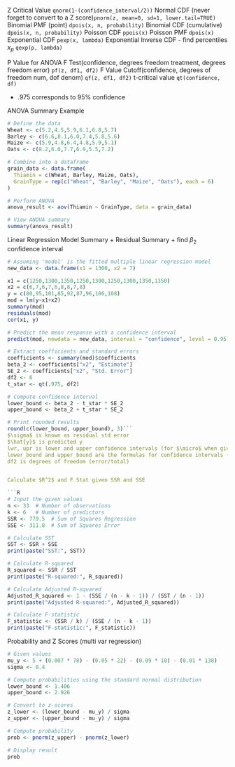 Z Critical Value ```qnorm(1-(confidence_interval/2))```
Normal CDF (never forget to convert to a Z score)`pnorm(z, mean=0, sd=1, lower.tail=TRUE)`
Binomial PMF (point) `dpois(x, n, probability)`
Binomial CDF (cumulative) `dpois(x, n, probability)`
Poisson CDF `ppois(x)`
Poisson PMF `dpois(x)`
Exponential CDF `pexp(x, lambda)`
Exponential Inverse CDF - find percentiles $x_p$ `qexp(p, lambda)`


P Value for ANOVA F Test(confidence, degrees freedom treatment, degrees freedom error) `pf(z, df1, df2)`
F Value Cutoff(confidence, degrees of freedom num, dof denom) `qf(z, df1, df2)`
t-critical value `qt(confidence, df)`
- .975 corresponds to 95% confidence

ANOVA Summary Example
```r
# Define the data
Wheat <- c(5.2,4.5,5.9,6.1,6.8,5.7)
Barley <- c(6.6,8.1,6.0,7.4,5.8,5.6)
Maize <- c(5.9,4.8,6.4,4.8,5.9,5.1)
Oats <- c(8.2,6.0,7.7,6.9,5.5,7.2) 

# Combine into a dataframe
grain_data <- data.frame(
  Thiamin = c(Wheat, Barley, Maize, Oats),
  GrainType = rep(c("Wheat", "Barley", "Maize", "Oats"), each = 6)
)

# Perform ANOVA
anova_result <- aov(Thiamin ~ GrainType, data = grain_data)

# View ANOVA summary
summary(anova_result)
```


Linear Regression Model Summary + Residual Summary + find $\beta_2$ confidence interval
```r
# Assuming 'model' is the fitted multiple linear regression model
new_data <- data.frame(x1 = 1300, x2 = 7)

x1 = c(1250,1300,1350,1250,1300,1250,1300,1350,1350)
x2 = c(6,7,6,7,6,8,8,7,8)
y = c(80,95,101,85,92,87,96,106,108)
mod = lm(y~x1+x2)
summary(mod)
residuals(mod)
cor(x1, y)

# Predict the mean response with a confidence interval
predict(mod, newdata = new_data, interval = "confidence", level = 0.95)

# Extract coefficients and standard errors
coefficients <- summary(mod)$coefficients
beta_2 <- coefficients["x2", "Estimate"]
SE_2 <- coefficients["x2", "Std. Error"]
df2 <- 6
t_star <- qt(.975, df2)

# Compute confidence interval
lower_bound <- beta_2 - t_star * SE_2
upper_bound <- beta_2 + t_star * SE_2

# Print rounded results
round(c(lower_bound, upper_bound), 3)```
$\sigma$ is known as residual std error
$\hat{y}$ is predicted y
lwr, upr is lower and upper confidence intervals (for $\micro$ when given specific x and y values)
lower_bound and upper_bound are the formulas for confidence intervals (specific vars)
df2 is degrees of freedom (error/total)


Calculate $R^2$ and F Stat given SSR and SSE

```R
# Input the given values
n <- 33  # Number of observations
k <- 6   # Number of predictors
SSR <- 779.5  # Sum of Squares Regression
SSE <- 311.8  # Sum of Squares Error

# Calculate SST
SST <- SSR + SSE
print(paste("SST:", SST))

# Calculate R-squared
R_squared <- SSR / SST
print(paste("R-squared:", R_squared))

# Calculate Adjusted R-squared
Adjusted_R_squared <- 1 - (SSE / (n - k - 1)) / (SST / (n - 1))
print(paste("Adjusted R-squared:", Adjusted_R_squared))

# Calculate F-statistic
F_statistic <- (SSR / k) / (SSE / (n - k - 1))
print(paste("F-statistic:", F_statistic))
```

Probability and Z Scores (multi var regression)
```r
# Given values
mu_y <- 5 + (0.007 * 78) - (0.05 * 22) - (0.09 * 10) - (0.01 * 138)
sigma <- 0.4

# Compute probabilities using the standard normal distribution
lower_bound <- 1.406
upper_bound <- 2.926

# Convert to z-scores
z_lower <- (lower_bound - mu_y) / sigma
z_upper <- (upper_bound - mu_y) / sigma

# Compute probability
prob <- pnorm(z_upper) - pnorm(z_lower)

# Display result
prob
```